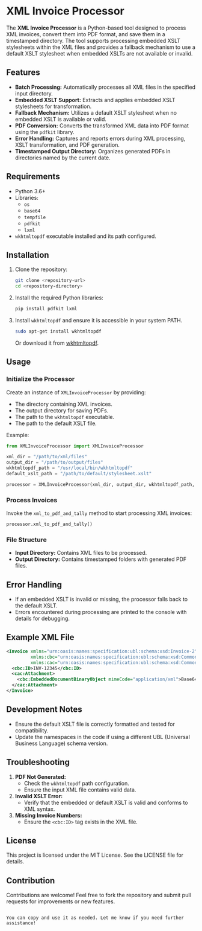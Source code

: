 
# XML Invoice Processor

The **XML Invoice Processor** is a Python-based tool designed to process XML invoices, convert them into PDF format, and save them in a timestamped directory. The tool supports processing embedded XSLT stylesheets within the XML files and provides a fallback mechanism to use a default XSLT stylesheet when embedded XSLTs are not available or invalid.

## Features

- **Batch Processing:** Automatically processes all XML files in the specified input directory.
- **Embedded XSLT Support:** Extracts and applies embedded XSLT stylesheets for transformation.
- **Fallback Mechanism:** Utilizes a default XSLT stylesheet when no embedded XSLT is available or valid.
- **PDF Conversion:** Converts the transformed XML data into PDF format using the `pdfkit` library.
- **Error Handling:** Captures and reports errors during XML processing, XSLT transformation, and PDF generation.
- **Timestamped Output Directory:** Organizes generated PDFs in directories named by the current date.

## Requirements

- Python 3.6+
- Libraries:
  - `os`
  - `base64`
  - `tempfile`
  - `pdfkit`
  - `lxml`
- `wkhtmltopdf` executable installed and its path configured.

## Installation

1. Clone the repository:
   ```bash
   git clone <repository-url>
   cd <repository-directory>
   ```
2. Install the required Python libraries:
   ```bash
   pip install pdfkit lxml
   ```
3. Install `wkhtmltopdf` and ensure it is accessible in your system PATH.
   ```bash
   sudo apt-get install wkhtmltopdf
   ```
   Or download it from [wkhtmltopdf](https://wkhtmltopdf.org/).

## Usage

### Initialize the Processor

Create an instance of `XMLInvoiceProcessor` by providing:

- The directory containing XML invoices.
- The output directory for saving PDFs.
- The path to the `wkhtmltopdf` executable.
- The path to the default XSLT file.

Example:

```python
from XMLInvoiceProcessor import XMLInvoiceProcessor

xml_dir = "/path/to/xml/files"
output_dir = "/path/to/output/files"
wkhtmltopdf_path = "/usr/local/bin/wkhtmltopdf"
default_xslt_path = "/path/to/default/stylesheet.xslt"

processor = XMLInvoiceProcessor(xml_dir, output_dir, wkhtmltopdf_path, default_xslt_path)
```

### Process Invoices

Invoke the `xml_to_pdf_and_tally` method to start processing XML invoices:

```python
processor.xml_to_pdf_and_tally()
```

### File Structure

- **Input Directory:** Contains XML files to be processed.
- **Output Directory:** Contains timestamped folders with generated PDF files.

## Error Handling

- If an embedded XSLT is invalid or missing, the processor falls back to the default XSLT.
- Errors encountered during processing are printed to the console with details for debugging.

## Example XML File

```xml
<Invoice xmlns="urn:oasis:names:specification:ubl:schema:xsd:Invoice-2"
         xmlns:cbc="urn:oasis:names:specification:ubl:schema:xsd:CommonBasicComponents-2"
         xmlns:cac="urn:oasis:names:specification:ubl:schema:xsd:CommonAggregateComponents-2">
  <cbc:ID>INV-12345</cbc:ID>
  <cac:Attachment>
    <cbc:EmbeddedDocumentBinaryObject mimeCode="application/xml">Base64EncodedXSLT</cbc:EmbeddedDocumentBinaryObject>
  </cac:Attachment>
</Invoice>
```

## Development Notes

- Ensure the default XSLT file is correctly formatted and tested for compatibility.
- Update the namespaces in the code if using a different UBL (Universal Business Language) schema version.

## Troubleshooting

1. **PDF Not Generated:**
   - Check the `wkhtmltopdf` path configuration.
   - Ensure the input XML file contains valid data.
2. **Invalid XSLT Error:**
   - Verify that the embedded or default XSLT is valid and conforms to XML syntax.
3. **Missing Invoice Numbers:**
   - Ensure the `<cbc:ID>` tag exists in the XML file.

## License

This project is licensed under the MIT License. See the LICENSE file for details.

## Contribution

Contributions are welcome! Feel free to fork the repository and submit pull requests for improvements or new features.
```

You can copy and use it as needed. Let me know if you need further assistance!
